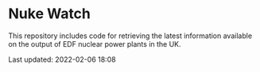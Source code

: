 # Nuke Watch

This repository includes code for retrieving the latest information available on the output of EDF nuclear power plants in the UK.

Last updated: 2022-02-06 18:08